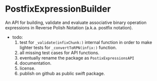 # PostfixExpressionBuilder

An API for building, validate and evaluate associative binary operation expressions in Reverse Polish Notation (a.k.a. postfix notation).

- todo: 
    1) test for `_validate(infixChunk:)` internal function in order to make lighter tests for `_convertToRPN(infix:)` function.
    2) all missing test cases for API functions.
    3) eventually rename the package as `PostixExpressionsAPI`
    4) documentation.
    5) license.
    6) publish on github as public swift package.
